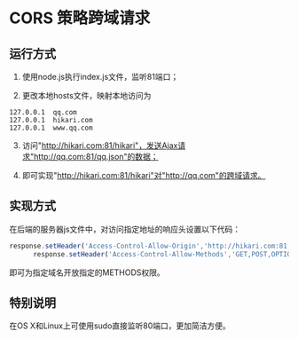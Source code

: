 # CORS 策略跨域请求

## 运行方式

1. 使用node.js执行index.js文件，监听81端口；

2. 更改本地hosts文件，映射本地访问为

  ```
  127.0.0.1  qq.com
  127.0.0.1  hikari.com
  127.0.0.1  www.qq.com
  ```

3. 访问"http://hikari.com:81/hikari"，发送Ajax请求"http://qq.com:81/qq.json"的数据；

4. 即可实现"http://hikari.com:81/hikari"对"http://qq.com"的跨域请求。

## 实现方式

在后端的服务器js文件中，对访问指定地址的响应头设置以下代码：

```javascript
response.setHeader('Access-Control-Allow-Origin','http://hikari.com:81')
      response.setHeader('Access-Control-Allow-Methods','GET,POST,OPTIONS,PATCH,PUT')
```

即可为指定域名开放指定的METHODS权限。

## 特别说明

在OS X和Linux上可使用sudo直接监听80端口，更加简洁方便。